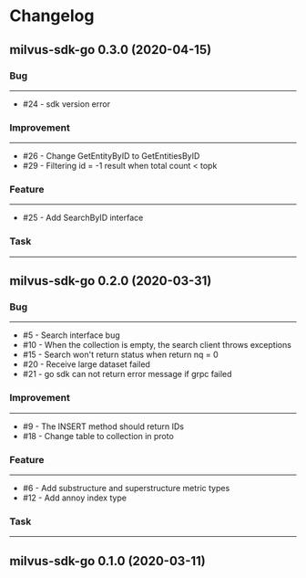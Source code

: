 # Changelog     

## milvus-sdk-go 0.3.0 (2020-04-15)

### Bug
---
- \#24 - sdk version error

### Improvement
---
- \#26 - Change GetEntityByID to GetEntitiesByID
- \#29 - Filtering id = -1 result when total count < topk

### Feature
---
- \#25 - Add SearchByID interface

### Task
---

## milvus-sdk-go 0.2.0 (2020-03-31)

### Bug
---
- \#5 - Search interface bug
- \#10 - When the collection is empty, the search client throws exceptions
- \#15 - Search won't return status when return nq = 0
- \#20 - Receive large dataset failed
- \#21 - go sdk can not return error message if grpc failed

### Improvement
---
- \#9 - The INSERT method should return IDs
- \#18 - Change table to collection in proto

### Feature
---
- \#6 - Add substructure and superstructure metric types
- \#12 - Add annoy index type

### Task
---

## milvus-sdk-go 0.1.0 (2020-03-11)